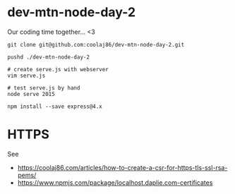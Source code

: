 # dev-mtn-node-day-2
Our coding time together... &lt;3

```
git clone git@github.com:coolaj86/dev-mtn-node-day-2.git

pushd ./dev-mtn-node-day-2

# create serve.js with webserver
vim serve.js

# test serve.js by hand
node serve 2015
```

```
npm install --save express@4.x
```

HTTPS
=====

See
  * https://coolaj86.com/articles/how-to-create-a-csr-for-https-tls-ssl-rsa-pems/
  * https://www.npmjs.com/package/localhost.daplie.com-certificates
